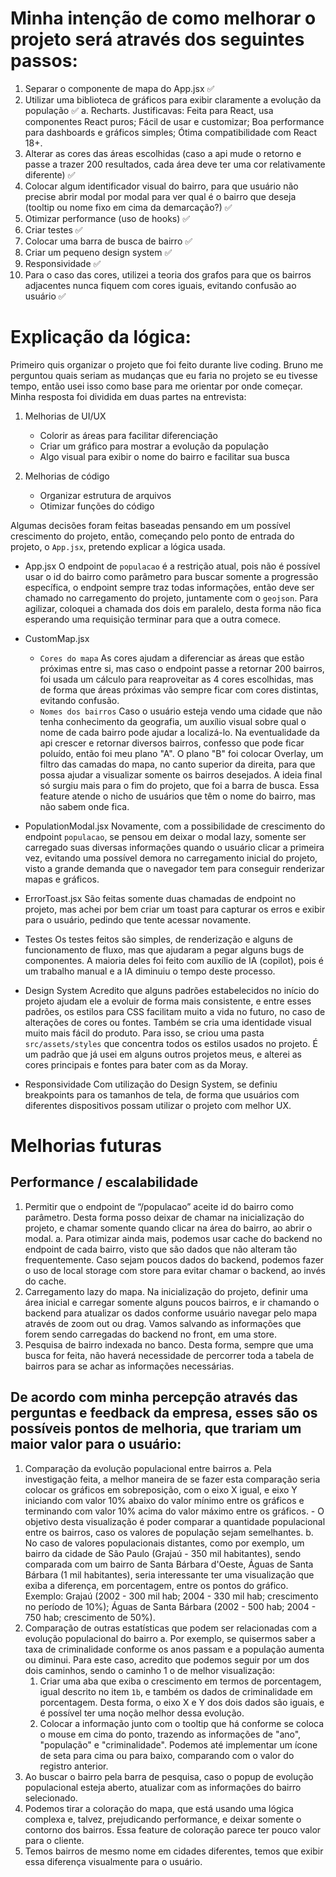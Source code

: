 # Minha intenção de como melhorar o projeto será através dos seguintes passos:

1. Separar o componente de mapa do App.jsx ✅
2. Utilizar uma biblioteca de gráficos para exibir claramente a evolução da população ✅
   a. Recharts. Justificavas: Feita para React, usa componentes React puros; Fácil de usar e customizar; Boa performance para dashboards e gráficos simples; Ótima compatibilidade com React 18+.
3. Alterar as cores das áreas escolhidas (caso a api mude o retorno e passe a trazer 200 resultados, cada área deve ter uma cor relativamente diferente) ✅
4. Colocar algum identificador visual do bairro, para que usuário não precise abrir modal por modal para ver qual é o bairro que deseja (tooltip ou nome fixo em cima da demarcação?) ✅
5. Otimizar performance (uso de hooks) ✅
6. Criar testes ✅
7. Colocar uma barra de busca de bairro ✅
8. Criar um pequeno design system ✅
9. Responsividade ✅
10. Para o caso das cores, utilizei a teoria dos grafos para que os bairros adjacentes nunca fiquem com cores iguais, evitando confusão ao usuário ✅

# Explicação da lógica:

Primeiro quis organizar o projeto que foi feito durante live coding. Bruno me perguntou quais seriam as mudanças que eu faria no projeto se eu tivesse tempo, então usei isso como base para me orientar por onde começar.
Minha resposta foi dividida em duas partes na entrevista:

1. Melhorias de UI/UX

   - Colorir as áreas para facilitar diferenciação
   - Criar um gráfico para mostrar a evolução da população
   - Algo visual para exibir o nome do bairro e facilitar sua busca

2. Melhorias de código

   - Organizar estrutura de arquivos
   - Otimizar funções do código

Algumas decisões foram feitas baseadas pensando em um possível crescimento do projeto, então, começando pelo ponto de entrada do projeto, o `App.jsx`, pretendo explicar a lógica usada.

- App.jsx
  O endpoint de `populacao` é a restrição atual, pois não é possível usar o id do bairro como parâmetro para buscar somente a progressão específica, o endpoint sempre traz todas informações, então deve ser chamado no carregamento do projeto, juntamente com o `geojson`. Para agilizar, coloquei a chamada dos dois em paralelo, desta forma não fica esperando uma requisição terminar para que a outra comece.

- CustomMap.jsx

  - `Cores do mapa`
    As cores ajudam a diferenciar as áreas que estão próximas entre si, mas caso o endpoint passe a retornar 200 bairros, foi usada um cálculo para reaproveitar as 4 cores escolhidas, mas de forma que áreas próximas vão sempre ficar com cores distintas, evitando confusão.
  - `Nomes dos bairros`
    Caso o usuário esteja vendo uma cidade que não tenha conhecimento da geografia, um auxílio visual sobre qual o nome de cada bairro pode ajudar a localizá-lo. Na eventualidade da api crescer e retornar diversos bairros, confesso que pode ficar poluído, então foi meu plano "A".
    O plano "B" foi colocar Overlay, um filtro das camadas do mapa, no canto superior da direita, para que possa ajudar a visualizar somente os bairros desejados.
    A ideia final só surgiu mais para o fim do projeto, que foi a barra de busca. Essa feature atende o nicho de usuários que têm o nome do bairro, mas não sabem onde fica.

- PopulationModal.jsx
  Novamente, com a possibilidade de crescimento do endpoint `populacao`, se pensou em deixar o modal lazy, somente ser carregado suas diversas informações quando o usuário clicar a primeira vez, evitando uma possível demora no carregamento inicial do projeto, visto a grande demanda que o navegador tem para conseguir renderizar mapas e gráficos.

- ErrorToast.jsx
  São feitas somente duas chamadas de endpoint no projeto, mas achei por bem criar um toast para capturar os erros e exibir para o usuário, pedindo que tente acessar novamente.

- Testes
  Os testes feitos são simples, de renderização e alguns de funcionamento de fluxo, mas que ajudaram a pegar alguns bugs de componentes. A maioria deles foi feito com auxílio de IA (copilot), pois é um trabalho manual e a IA diminuiu o tempo deste processo.

- Design System
  Acredito que alguns padrões estabelecidos no início do projeto ajudam ele a evoluir de forma mais consistente, e entre esses padrões, os estilos para CSS facilitam muito a vida no futuro, no caso de alterações de cores ou fontes. Também se cria uma identidade visual muito mais fácil do produto.
  Para isso, se criou uma pasta `src/assets/styles` que concentra todos os estilos usados no projeto. É um padrão que já usei em alguns outros projetos meus, e alterei as cores principais e fontes para bater com as da Moray.

- Responsividade
  Com utilização do Design System, se definiu breakpoints para os tamanhos de tela, de forma que usuários com diferentes dispositivos possam utilizar o projeto com melhor UX.

# Melhorias futuras

## Performance / escalabilidade

1. Permitir que o endpoint de “/populacao” aceite id do bairro como parâmetro. Desta forma posso deixar de chamar na inicialização do projeto, e chamar somente quando clicar na área do bairro, ao abrir o modal.
   a. Para otimizar ainda mais, podemos usar cache do backend no endpoint de cada bairro, visto que são dados que não alteram tão frequentemente. Caso sejam poucos dados do backend, podemos fazer o uso de local storage com store para evitar chamar o backend, ao invés do cache.
2. Carregamento lazy do mapa. Na inicialização do projeto, definir uma área inicial e carregar somente alguns poucos bairros, e ir chamando o backend para atualizar os dados conforme usuário navegar pelo mapa através de zoom out ou drag. Vamos salvando as informações que forem sendo carregadas do backend no front, em uma store.
3. Pesquisa de bairro indexada no banco. Desta forma, sempre que uma busca for feita, não haverá necessidade de percorrer toda a tabela de bairros para se achar as informações necessárias.

## De acordo com minha percepção através das perguntas e feedback da empresa, esses são os possíveis pontos de melhoria, que trariam um maior valor para o usuário:

1. Comparação da evolução populacional entre bairros
   a. Pela investigação feita, a melhor maneira de se fazer esta comparação seria colocar os gráficos em sobreposição, com o eixo X igual, e eixo Y iniciando com valor 10% abaixo do valor mínimo entre os gráficos e terminando com valor 10% acima do valor máximo entre os gráficos. - O objetivo desta visualização é poder comparar a quantidade populacional entre os bairros, caso os valores de população sejam semelhantes.
   b. No caso de valores populacionais distantes, como por exemplo, um bairro da cidade de São Paulo (Grajaú - 350 mil habitantes), sendo comparada com um bairro de Santa Bárbara d'Oeste, Águas de Santa Bárbara (1 mil habitantes), seria interessante ter uma visualização que exiba a diferença, em porcentagem, entre os pontos do gráfico. Exemplo: Grajaú (2002 - 300 mil hab; 2004 - 330 mil hab; crescimento no período de 10%); Águas de Santa Bárbara (2002 - 500 hab; 2004 - 750 hab; crescimento de 50%).
2. Comparação de outras estatísticas que podem ser relacionadas com a evolução populacional do bairro
   a. Por exemplo, se quisermos saber a taxa de criminalidade conforme os anos passam e a população aumenta ou diminui. Para este caso, acredito que podemos seguir por um dos dois caminhos, sendo o caminho 1 o de melhor visualização:
   1. Criar uma aba que exiba o crescimento em termos de porcentagem, igual descrito no item `1b`, e também os dados de criminalidade em porcentagem. Desta forma, o eixo X e Y dos dois dados são iguais, e é possível ter uma noção melhor dessa evolução.
   2. Colocar a informação junto com o tooltip que há conforme se coloca o mouse em cima do ponto, trazendo as informações de "ano", "população" e "criminalidade". Podemos até implementar um ícone de seta para cima ou para baixo, comparando com o valor do registro anterior.
3. Ao buscar o bairro pela barra de pesquisa, caso o popup de evolução populacional esteja aberto, atualizar com as informações do bairro selecionado.
4. Podemos tirar a coloração do mapa, que está usando uma lógica complexa e, talvez, prejudicando performance, e deixar somente o contorno dos bairros. Essa feature de coloração parece ter pouco valor para o cliente.
5. Temos bairros de mesmo nome em cidades diferentes, temos que exibir essa diferença visualmente para o usuário.
